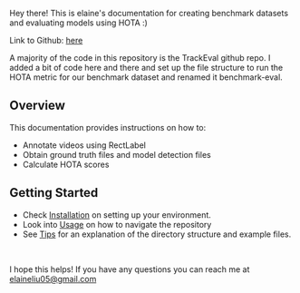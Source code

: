 Hey there! This is elaine's documentation for creating benchmark datasets and evaluating models using HOTA :)

Link to Github: [here](https://github.com/mbari-org/benchmark_eval)

A majority of the code in this repository is the TrackEval github repo. I added a bit of code here and there and set up the file structure to run the HOTA metric for our benchmark dataset and renamed it benchmark-eval. 

## Overview

This documentation provides instructions on how to: 

- Annotate videos using RectLabel
- Obtain ground truth files and model detection files 
- Calculate HOTA scores


## Getting Started

- Check [Installation](installation.md) on setting up your environment. 
- Look into [Usage](usage.md) on how to navigate the repository
- See [Tips](tips.md) for an explanation of the directory structure and example files. 

<br>

I hope this helps! If you have any questions you can reach me at elaineliu05@gmail.com 
